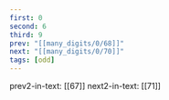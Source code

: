 ```yaml
---
first: 0
second: 6
third: 9
prev: "[[many_digits/0/68]]"
next: "[[many_digits/0/70]]"
tags: [odd]
---
```

prev2-in-text: [[67]]
next2-in-text: [[71]]
